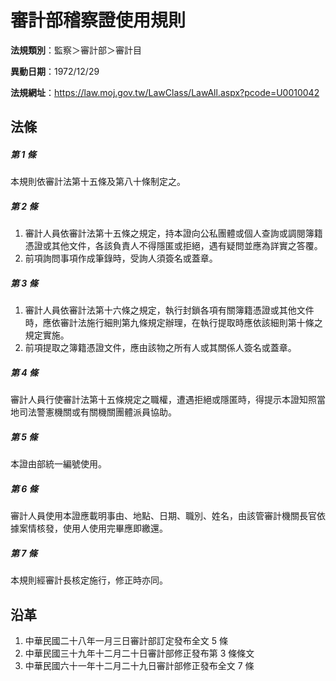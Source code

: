 # 審計部稽察證使用規則

**法規類別**：監察＞審計部＞審計目

**異動日期**：1972/12/29  

**法規網址**：https://law.moj.gov.tw/LawClass/LawAll.aspx?pcode=U0010042





## 法條
##### 第 1 條
本規則依審計法第十五條及第八十條制定之。

##### 第 2 條
1. 審計人員依審計法第十五條之規定，持本證向公私團體或個人查詢或調閱簿籍憑證或其他文件，各該負責人不得隱匿或拒絕，遇有疑問並應為詳實之答覆。
1. 前項詢問事項作成筆錄時，受詢人須簽名或蓋章。

##### 第 3 條
1. 審計人員依審計法第十六條之規定，執行封鎖各項有關簿籍憑證或其他文件時，應依審計法施行細則第九條規定辦理，在執行提取時應依該細則第十條之規定實施。
1. 前項提取之簿籍憑證文件，應由該物之所有人或其關係人簽名或蓋章。

##### 第 4 條
審計人員行使審計法第十五條規定之職權，遭遇拒絕或隱匿時，得提示本證知照當地司法警憲機關或有關機關團體派員協助。

##### 第 5 條
本證由部統一編號使用。

##### 第 6 條
審計人員使用本證應載明事由、地點、日期、職別、姓名，由該管審計機關長官依據案情核發，使用人使用完畢應即繳還。

##### 第 7 條
本規則經審計長核定施行，修正時亦同。

## 沿革
1. 中華民國二十八年一月三日審計部訂定發布全文 5  條
1. 中華民國三十九年十二月二十日審計部修正發布第 3  條條文
1. 中華民國六十一年十二月二十九日審計部修正發布全文 7  條
